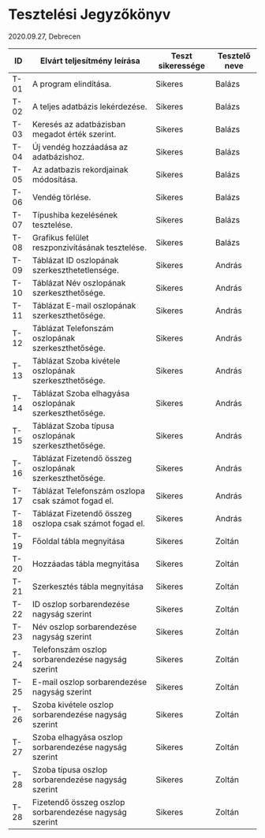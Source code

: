 # Tesztelési Jegyzőkönyv
2020.09.27, Debrecen

ID   | Elvárt teljesítmény leírása | Teszt sikeressége | Tesztelő neve
----|----------|-----------|---------|
T-01 | A program elindítása. | Sikeres | Balázs
T-02 | A teljes adatbázis lekérdezése. | Sikeres | Balázs
T-03 | Keresés az adatbázisban megadot érték szerint. | Sikeres | Balázs
T-04 | Új vendég hozzáadása az adatbázishoz. | Sikeres | Balázs
T-05 | Az adatbazis rekordjainak módosítása. | Sikeres | Balázs
T-06 | Vendég törlése. | Sikeres | Balázs
T-07 | Típushiba kezelésének tesztelése. | Sikeres | Balázs
T-08 | Grafikus felület reszponzivításának tesztelése. | Sikeres | Balázs
T-09 | Táblázat ID oszlopának szerkeszthetetlensége. | Sikeres | András
T-10 | Táblázat Név oszlopának szerkeszthetősége. | Sikeres | András
T-11 | Táblázat E-mail oszlopának szerkeszthetősége. | Sikeres | András
T-12 | Táblázat Telefonszám oszlopának szerkeszthetősége. | Sikeres | András
T-13 | Táblázat Szoba kivétele oszlopának szerkeszthetősége. | Sikeres | András
T-14 | Táblázat Szoba elhagyása oszlopának szerkeszthetősége. | Sikeres | András
T-15 | Táblázat Szoba típusa oszlopának szerkeszthetősége. | Sikeres | András
T-16 | Táblázat Fizetendő összeg oszlopának szerkeszthetősége. | Sikeres | András
T-17 | Táblázat Telefonszám oszlopa csak számot fogad el. | Sikeres | András
T-18 | Táblázat Fizetendő összeg oszlopa csak számot fogad el. | Sikeres | András
T-19 | Főoldal tábla megnyitása | Sikeres | Zoltán
T-20 | Hozzáadas tábla megnyitása | Sikeres | Zoltán
T-21 | Szerkesztés tábla megnyitása | Sikeres | Zoltán
T-22 | ID oszlop sorbarendezése nagyság szerint | Sikeres | Zoltán
T-23 | Név oszlop sorbarendezése nagyság szerint | Sikeres | Zoltán
T-24 | Telefonszám oszlop sorbarendezése nagyság szerint | Sikeres | Zoltán
T-25 | E-mail oszlop sorbarendezése nagyság szerint | Sikeres | Zoltán
T-26 | Szoba kivétele oszlop sorbarendezése nagyság szerint | Sikeres | Zoltán
T-27 | Szoba elhagyása oszlop sorbarendezése nagyság szerint | Sikeres | Zoltán
T-28 | Szoba típusa oszlop sorbarendezése nagyság szerint | Sikeres | Zoltán
T-28 | Fizetendő összeg oszlop sorbarendezése nagyság szerint | Sikeres | Zoltán